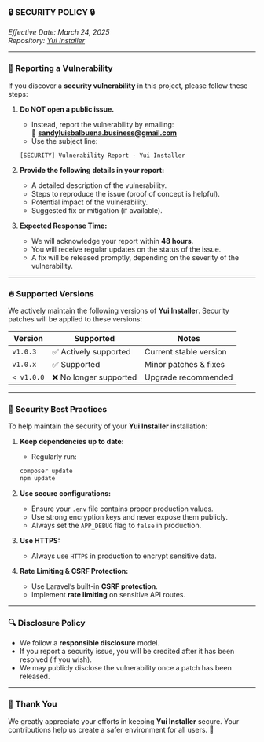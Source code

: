 ### 🔒 **SECURITY POLICY** 🔒  
*Effective Date: March 24, 2025*  
*Repository: [Yui Installer](https://github.com/luis-developer-08/yui-installer)*  

---

### 🚨 **Reporting a Vulnerability**

If you discover a **security vulnerability** in this project, please follow these steps:  

1. **Do NOT open a public issue.**  
   - Instead, report the vulnerability by emailing:  
   📧 **sandyluisbalbuena.business@gmail.com**  
   - Use the subject line:  
   ```
   [SECURITY] Vulnerability Report - Yui Installer
   ```

2. **Provide the following details in your report:**
   - A detailed description of the vulnerability.  
   - Steps to reproduce the issue (proof of concept is helpful).  
   - Potential impact of the vulnerability.  
   - Suggested fix or mitigation (if available).  

3. **Expected Response Time:**  
   - We will acknowledge your report within **48 hours**.  
   - You will receive regular updates on the status of the issue.  
   - A fix will be released promptly, depending on the severity of the vulnerability.  

---

### 🔥 **Supported Versions**

We actively maintain the following versions of **Yui Installer**. Security patches will be applied to these versions:  

| Version       | Supported           | Notes                  |
|---------------|----------------------|------------------------|
| `v1.0.3`      | ✅ Actively supported | Current stable version |
| `v1.0.x`      | ✅ Supported          | Minor patches & fixes  |
| `< v1.0.0`    | ❌ No longer supported | Upgrade recommended   |

---

### 🔐 **Security Best Practices**

To help maintain the security of your **Yui Installer** installation:  

1. **Keep dependencies up to date:**  
   - Regularly run:  
   ```bash
   composer update
   npm update
   ```

2. **Use secure configurations:**  
   - Ensure your `.env` file contains proper production values.  
   - Use strong encryption keys and never expose them publicly.  
   - Always set the `APP_DEBUG` flag to `false` in production.  

3. **Use HTTPS:**  
   - Always use `HTTPS` in production to encrypt sensitive data.  

4. **Rate Limiting & CSRF Protection:**  
   - Use Laravel’s built-in **CSRF protection**.  
   - Implement **rate limiting** on sensitive API routes.  

---

### 🔍 **Disclosure Policy**

- We follow a **responsible disclosure** model.  
- If you report a security issue, you will be credited after it has been resolved (if you wish).  
- We may publicly disclose the vulnerability once a patch has been released.  

---

### 💙 **Thank You**

We greatly appreciate your efforts in keeping **Yui Installer** secure. Your contributions help us create a safer environment for all users. 🚀
